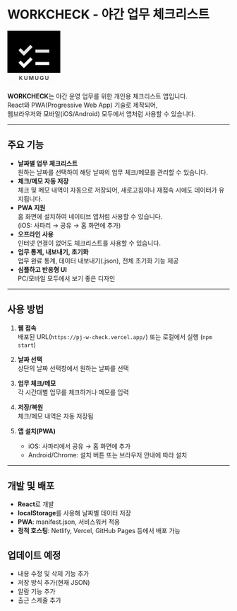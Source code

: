 # WORKCHECK - 야간 업무 체크리스트

![WorkCheck Icon](/workcheck.png)

**WORKCHECK**는 야간 운영 업무를 위한 개인용 체크리스트 앱입니다.  
React와 PWA(Progressive Web App) 기술로 제작되어,  
웹브라우저와 모바일(iOS/Android) 모두에서 앱처럼 사용할 수 있습니다.

---

## 주요 기능

- **날짜별 업무 체크리스트**  
  원하는 날짜를 선택하여 해당 날짜의 업무 체크/메모를 관리할 수 있습니다.
- **체크/메모 자동 저장**  
  체크 및 메모 내역이 자동으로 저장되어, 새로고침이나 재접속 시에도 데이터가 유지됩니다.
- **PWA 지원**  
  홈 화면에 설치하여 네이티브 앱처럼 사용할 수 있습니다.  
  (iOS: 사파리 → 공유 → 홈 화면에 추가)
- **오프라인 사용**  
  인터넷 연결이 없어도 체크리스트를 사용할 수 있습니다.
- **업무 통계, 내보내기, 초기화**  
  업무 완료 통계, 데이터 내보내기(.json), 전체 초기화 기능 제공
- **심플하고 반응형 UI**  
  PC/모바일 모두에서 보기 좋은 디자인

---

## 사용 방법

1. **웹 접속**  
   배포된 URL(`https://pj-w-check.vercel.app/`) 또는 로컬에서 실행 (`npm start`)

2. **날짜 선택**  
   상단의 날짜 선택창에서 원하는 날짜를 선택

3. **업무 체크/메모**  
   각 시간대별 업무를 체크하거나 메모를 입력

4. **저장/복원**  
   체크/메모 내역은 자동 저장됨

5. **앱 설치(PWA)**  
   - iOS: 사파리에서 공유 → 홈 화면에 추가  
   - Android/Chrome: 설치 버튼 또는 브라우저 안내에 따라 설치

---

## 개발 및 배포

- **React**로 개발
- **localStorage**를 사용해 날짜별 데이터 저장
- **PWA**: manifest.json, 서비스워커 적용
- **정적 호스팅**: Netlify, Vercel, GitHub Pages 등에서 배포 가능

## 업데이트 예정

- 내용 수정 및 삭제 기능 추가
- 저장 방식 추가(현재 JSON)
- 알람 기능 추가
- 출근 스케줄 추가

